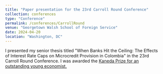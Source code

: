 ```yaml
---
title: "Paper presentation for the 23rd Carroll Round Conference"
collection: conferences
type: "Conference"
permalink: /conferences/CarrollRound
venue: "Georgetown Walsh School of Foreign Service"
date: 2024-04-20
location: "Washington, DC"
---
```


I presented my senior thesis titled "When Banks Hit the Ceiling: The Effects of Interest Rate Caps on Microcredit Provision in Colombia" in the 23rd Carroll Round Conference. I was awarded the [Kaneda Prize for an outstanding young economist.]()
